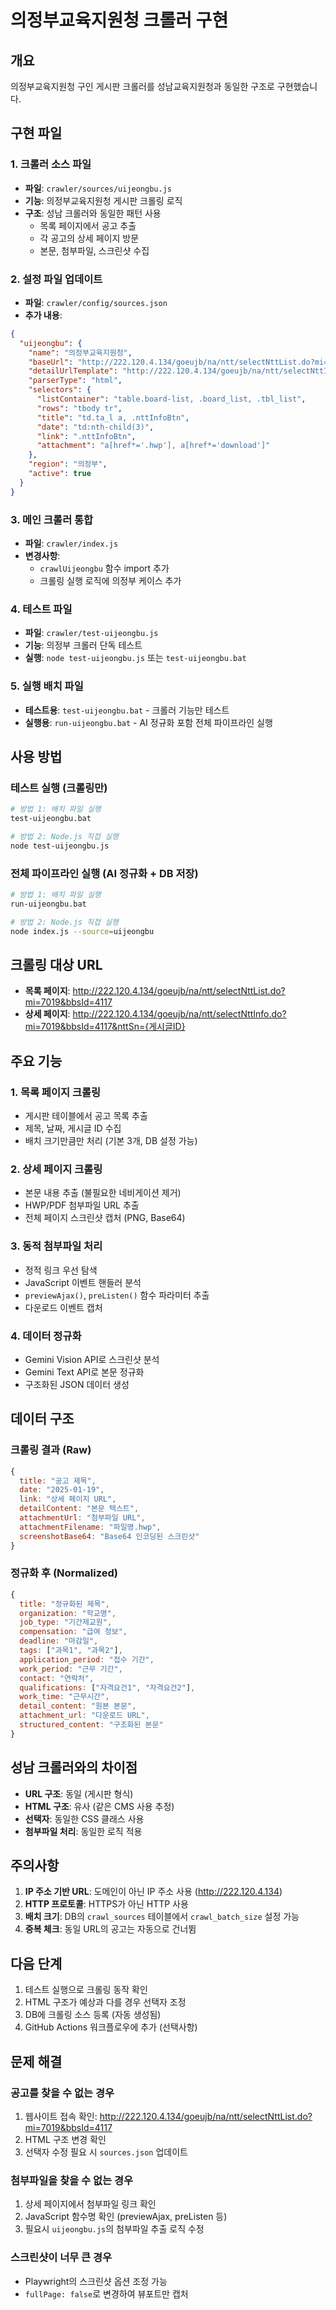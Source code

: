 # 의정부교육지원청 크롤러 구현

## 개요
의정부교육지원청 구인 게시판 크롤러를 성남교육지원청과 동일한 구조로 구현했습니다.

## 구현 파일

### 1. 크롤러 소스 파일
- **파일**: `crawler/sources/uijeongbu.js`
- **기능**: 의정부교육지원청 게시판 크롤링 로직
- **구조**: 성남 크롤러와 동일한 패턴 사용
  - 목록 페이지에서 공고 추출
  - 각 공고의 상세 페이지 방문
  - 본문, 첨부파일, 스크린샷 수집

### 2. 설정 파일 업데이트
- **파일**: `crawler/config/sources.json`
- **추가 내용**:
```json
{
  "uijeongbu": {
    "name": "의정부교육지원청",
    "baseUrl": "http://222.120.4.134/goeujb/na/ntt/selectNttList.do?mi=7019&bbsId=4117",
    "detailUrlTemplate": "http://222.120.4.134/goeujb/na/ntt/selectNttInfo.do?mi=7019&bbsId=4117&nttSn=",
    "parserType": "html",
    "selectors": {
      "listContainer": "table.board-list, .board_list, .tbl_list",
      "rows": "tbody tr",
      "title": "td.ta_l a, .nttInfoBtn",
      "date": "td:nth-child(3)",
      "link": ".nttInfoBtn",
      "attachment": "a[href*='.hwp'], a[href*='download']"
    },
    "region": "의정부",
    "active": true
  }
}
```

### 3. 메인 크롤러 통합
- **파일**: `crawler/index.js`
- **변경사항**:
  - `crawlUijeongbu` 함수 import 추가
  - 크롤링 실행 로직에 의정부 케이스 추가

### 4. 테스트 파일
- **파일**: `crawler/test-uijeongbu.js`
- **기능**: 의정부 크롤러 단독 테스트
- **실행**: `node test-uijeongbu.js` 또는 `test-uijeongbu.bat`

### 5. 실행 배치 파일
- **테스트용**: `test-uijeongbu.bat` - 크롤러 기능만 테스트
- **실행용**: `run-uijeongbu.bat` - AI 정규화 포함 전체 파이프라인 실행

## 사용 방법

### 테스트 실행 (크롤링만)
```bash
# 방법 1: 배치 파일 실행
test-uijeongbu.bat

# 방법 2: Node.js 직접 실행
node test-uijeongbu.js
```

### 전체 파이프라인 실행 (AI 정규화 + DB 저장)
```bash
# 방법 1: 배치 파일 실행
run-uijeongbu.bat

# 방법 2: Node.js 직접 실행
node index.js --source=uijeongbu
```

## 크롤링 대상 URL
- **목록 페이지**: http://222.120.4.134/goeujb/na/ntt/selectNttList.do?mi=7019&bbsId=4117
- **상세 페이지**: http://222.120.4.134/goeujb/na/ntt/selectNttInfo.do?mi=7019&bbsId=4117&nttSn={게시글ID}

## 주요 기능

### 1. 목록 페이지 크롤링
- 게시판 테이블에서 공고 목록 추출
- 제목, 날짜, 게시글 ID 수집
- 배치 크기만큼만 처리 (기본 3개, DB 설정 가능)

### 2. 상세 페이지 크롤링
- 본문 내용 추출 (불필요한 네비게이션 제거)
- HWP/PDF 첨부파일 URL 추출
- 전체 페이지 스크린샷 캡처 (PNG, Base64)

### 3. 동적 첨부파일 처리
- 정적 링크 우선 탐색
- JavaScript 이벤트 핸들러 분석
- `previewAjax()`, `preListen()` 함수 파라미터 추출
- 다운로드 이벤트 캡처

### 4. 데이터 정규화
- Gemini Vision API로 스크린샷 분석
- Gemini Text API로 본문 정규화
- 구조화된 JSON 데이터 생성

## 데이터 구조

### 크롤링 결과 (Raw)
```javascript
{
  title: "공고 제목",
  date: "2025-01-19",
  link: "상세 페이지 URL",
  detailContent: "본문 텍스트",
  attachmentUrl: "첨부파일 URL",
  attachmentFilename: "파일명.hwp",
  screenshotBase64: "Base64 인코딩된 스크린샷"
}
```

### 정규화 후 (Normalized)
```javascript
{
  title: "정규화된 제목",
  organization: "학교명",
  job_type: "기간제교원",
  compensation: "급여 정보",
  deadline: "마감일",
  tags: ["과목1", "과목2"],
  application_period: "접수 기간",
  work_period: "근무 기간",
  contact: "연락처",
  qualifications: ["자격요건1", "자격요건2"],
  work_time: "근무시간",
  detail_content: "원본 본문",
  attachment_url: "다운로드 URL",
  structured_content: "구조화된 본문"
}
```

## 성남 크롤러와의 차이점
- **URL 구조**: 동일 (게시판 형식)
- **HTML 구조**: 유사 (같은 CMS 사용 추정)
- **선택자**: 동일한 CSS 클래스 사용
- **첨부파일 처리**: 동일한 로직 적용

## 주의사항
1. **IP 주소 기반 URL**: 도메인이 아닌 IP 주소 사용 (http://222.120.4.134)
2. **HTTP 프로토콜**: HTTPS가 아닌 HTTP 사용
3. **배치 크기**: DB의 `crawl_sources` 테이블에서 `crawl_batch_size` 설정 가능
4. **중복 체크**: 동일 URL의 공고는 자동으로 건너뜀

## 다음 단계
1. 테스트 실행으로 크롤링 동작 확인
2. HTML 구조가 예상과 다를 경우 선택자 조정
3. DB에 크롤링 소스 등록 (자동 생성됨)
4. GitHub Actions 워크플로우에 추가 (선택사항)

## 문제 해결

### 공고를 찾을 수 없는 경우
1. 웹사이트 접속 확인: http://222.120.4.134/goeujb/na/ntt/selectNttList.do?mi=7019&bbsId=4117
2. HTML 구조 변경 확인
3. 선택자 수정 필요 시 `sources.json` 업데이트

### 첨부파일을 찾을 수 없는 경우
1. 상세 페이지에서 첨부파일 링크 확인
2. JavaScript 함수명 확인 (previewAjax, preListen 등)
3. 필요시 `uijeongbu.js`의 첨부파일 추출 로직 수정

### 스크린샷이 너무 큰 경우
- Playwright의 스크린샷 옵션 조정 가능
- `fullPage: false`로 변경하여 뷰포트만 캡처
